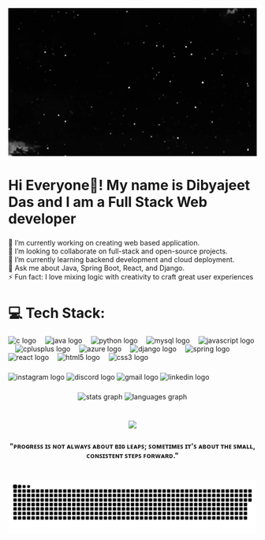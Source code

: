 <div align="center">
  <img src="https://github.com/Dibyajeet-Das/Dibyajeet-Das/blob/main/ni.gif?raw=true" style="width: 100%; height: 300px; object-fit: cover;" />
</div>



###

<h1 align="left">Hi Everyone👋! My name is Dibyajeet Das and I am a Full Stack Web developer</h1>

###

<p align="left">🔭 I’m currently working on creating  web based application.
  &nbsp;
  <br>👯 I’m looking to collaborate on full-stack and open-source projects.
  &nbsp;
  <br>🌱 I’m currently learning backend development and cloud deployment.
  &nbsp;
  <br>💬 Ask me about Java, Spring Boot, React, and Django.
  &nbsp;
  <br>⚡ Fun fact: I love mixing logic with creativity to craft great user experiences</p>

###



# 💻 Tech Stack:

<div align="left">
  <img src="https://cdn.jsdelivr.net/gh/devicons/devicon/icons/c/c-original.svg" height="30" alt="c logo" />
  <img width="10" />
  <img src="https://cdn.jsdelivr.net/gh/devicons/devicon/icons/java/java-original.svg" height="30" alt="java logo" />
  <img width="10" />
  <img src="https://cdn.jsdelivr.net/gh/devicons/devicon/icons/python/python-original.svg" height="30" alt="python logo" />
  <img width="10" />
  <img src="https://cdn.jsdelivr.net/gh/devicons/devicon/icons/mysql/mysql-original.svg" height="30" alt="mysql logo" />
  <img width="10" />
  <img src="https://cdn.jsdelivr.net/gh/devicons/devicon/icons/javascript/javascript-original.svg" height="30" alt="javascript logo" />
  <img width="10" />
  <img src="https://cdn.jsdelivr.net/gh/devicons/devicon/icons/cplusplus/cplusplus-original.svg" height="30" alt="cplusplus logo" />
  <img width="10" />
  <img src="https://cdn.jsdelivr.net/gh/devicons/devicon/icons/azure/azure-original.svg" height="30" alt="azure logo" />
  <img width="10" />
  <img src="https://cdn.jsdelivr.net/gh/devicons/devicon/icons/django/django-plain.svg" height="30" alt="django logo" />
  <img width="10" />
  <img src="https://cdn.jsdelivr.net/gh/devicons/devicon/icons/spring/spring-original.svg" height="30" alt="spring logo" />
  <img width="10" />
  <img src="https://cdn.jsdelivr.net/gh/devicons/devicon/icons/react/react-original.svg" height="30" alt="react logo" />
  <img width="10" />
  <img src="https://cdn.jsdelivr.net/gh/devicons/devicon/icons/html5/html5-original.svg" height="30" alt="html5 logo" />
  <img width="10" />
  <img src="https://cdn.jsdelivr.net/gh/devicons/devicon/icons/css3/css3-original.svg" height="30" alt="css3 logo" />
</div>

###

<div align="left">
  <img src="https://img.shields.io/static/v1?message=Instagram&logo=instagram&label=&color=E4405F&logoColor=white&labelColor=&style=for-the-badge" height="35" alt="instagram logo"  />
  <img src="https://img.shields.io/static/v1?message=Discord&logo=discord&label=&color=7289DA&logoColor=white&labelColor=&style=for-the-badge" height="35" alt="discord logo"  />
  <img src="https://img.shields.io/static/v1?message=Gmail&logo=gmail&label=&color=D14836&logoColor=white&labelColor=&style=for-the-badge" height="35" alt="gmail logo"  />
  <img src="https://img.shields.io/static/v1?message=LinkedIn&logo=linkedin&label=&color=0077B5&logoColor=white&labelColor=&style=for-the-badge" height="35" alt="linkedin logo"  />
</div>

###

<div align="center">
  <img src="https://github-readme-stats.vercel.app/api?username=Dibyajeet-Das&hide_title=false&hide_rank=false&show_icons=true&include_all_commits=true&count_private=true&disable_animations=false&theme=dracula&locale=en&hide_border=false" height="150" alt="stats graph"  />
  <img src="https://github-readme-stats.vercel.app/api/top-langs?username=Dibyajeet-Das&locale=en&hide_title=false&layout=compact&card_width=320&langs_count=7&theme=dark&hide_border=true" height="150" alt="languages graph"  />
</div>

###

<br clear="both">

<div align="center">
  <img height="155" src="https://i.imgflip.com/65efzo.gif"  />
</div>

###

<h4 align="center">"ᴘʀᴏɢʀᴇꜱꜱ ɪꜱ ɴᴏᴛ ᴀʟᴡᴀʏꜱ ᴀʙᴏᴜᴛ ʙɪɢ ʟᴇᴀᴘꜱ; ꜱᴏᴍᴇᴛɪᴍᴇꜱ ɪᴛ'ꜱ ᴀʙᴏᴜᴛ ᴛʜᴇ ꜱᴍᴀʟʟ, ᴄᴏɴꜱɪꜱᴛᴇɴᴛ ꜱᴛᴇᴘꜱ ꜰᴏʀᴡᴀʀᴅ."</h4>

###

<br clear="both">

<picture>
  <source media="(prefers-color-scheme: dark)" srcset="https://raw.githubusercontent.com/Dibyajeet-Das/Dibyajeet-Das/output/github-contribution-grid-snake-dark.svg" />
  <source media="(prefers-color-scheme: light)" srcset="https://raw.githubusercontent.com/Dibyajeet-Das/Dibyajeet-Das/output/github-contribution-grid-snake-dark.svg" />
  <img alt="Snake animation" src="https://raw.githubusercontent.com/Dibyajeet-Das/Dibyajeet-Das/output/github-contribution-grid-snake.svg" />
</picture>

###
